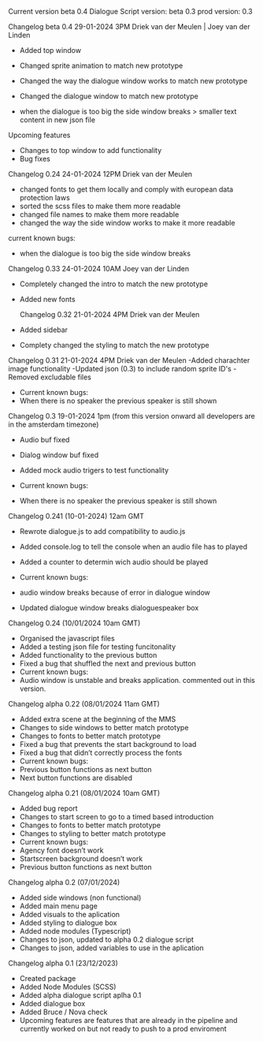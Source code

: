Current version beta 0.4 Dialogue Script version: beta 0.3 prod version: 0.3

Changelog beta 0.4 29-01-2024 3PM Driek van der Meulen | Joey van der Linden

- Added top window
- Changed sprite animation to match new prototype
- Changed the way the dialogue window works to match new prototype
- Changed the dialogue window to match new prototype

- when the dialogue is too big the side window breaks > smaller text content in new json file

Upcoming features

- Changes to top window to add functionality
- Bug fixes

Changelog 0.24 24-01-2024 12PM Driek van der Meulen

- changed fonts to get them locally and comply with european data protection laws
- sorted the scss files to make them more readable
- changed file names to make them more readable
- changed the way the side window works to make it more readable

current known bugs:

- when the dialogue is too big the side window breaks

Changelog 0.33 24-01-2024 10AM Joey van der Linden

- Completely changed the intro to match the new prototype
- Added new fonts

  Changelog 0.32 21-01-2024 4PM Driek van der Meulen

- Added sidebar
- Complety changed the styling to match the new prototype

Changelog 0.31 21-01-2024 4PM Driek van der Meulen
-Added charachter image functionality
-Updated json (0.3) to include random sprite ID's
-Removed excludable files

- Current known bugs:
- When there is no speaker the previous speaker is still shown

Changelog 0.3 19-01-2024 1pm (from this version onward all developers are in the amsterdam timezone)

- Audio buf fixed
- Dialog window buf fixed
- Added mock audio trigers to test functionality

- Current known bugs:
- When there is no speaker the previous speaker is still shown

Changelog 0.241 (10-01-2024) 12am GMT

- Rewrote dialogue.js to add compatibility to audio.js
- Added console.log to tell the console when an audio file has to played
- Added a counter to determin wich audio should be played

- Current known bugs:
- audio window breaks because of error in dialogue window
- Updated dialogue window breaks dialoguespeaker box

Changelog 0.24 (10/01/2024 10am GMT)

- Organised the javascript files
- Added a testing json file for testing funcitonality
- Added functionality to the previous button
- Fixed a bug that shuffled the next and previous button
- Current known bugs:
- Audio window is unstable and breaks application. commented out in this version.

Changelog alpha 0.22 (08/01/2024 11am GMT)

- Added extra scene at the beginning of the MMS
- Changes to side windows to better match prototype
- Changes to fonts to better match prototype
- Fixed a bug that prevents the start background to load
- Fixed a bug that didn’t correctly process the fonts
- Current known bugs:
- Previous button functions as next button
- Next button functions are disabled

Changelog alpha 0.21 (08/01/2024 10am GMT)

- Added bug report
- Changes to start screen to go to a timed based introduction
- Changes to fonts to better match prototype
- Changes to styling to better match prototype
- Current known bugs:
- Agency font doesn’t work
- Startscreen background doesn’t work
- Previous button functions as next button

Changelog alpha 0.2 (07/01/2024)

- Added side windows (non functional)
- Added main menu page
- Added visuals to the aplication
- Added styling to dialogue box
- Added node modules (Typescript)
- Changes to json, updated to alpha 0.2 dialogue script
- Changes to json, added variables to use in the aplication

Changelog alpha 0.1 (23/12/2023)

- Created package
- Added Node Modules (SCSS)
- Added alpha dialogue script aplha 0.1
- Added dialogue box
- Added Bruce / Nova check
- Upcoming features are features that are already in the pipeline and currently worked on but not ready to push to a prod enviroment
